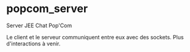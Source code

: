 # popcom_server
Server JEE Chat Pop'Com

Le client et le serveur communiquent entre eux avec des sockets.
Plus d'interactions à venir.
